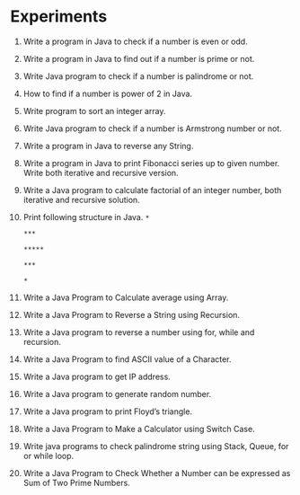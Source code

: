 # Experiments

1. Write a program in Java to check if a number is even or odd.
2. Write a program in Java to find out if a number is prime or not.
3. Write Java program to check if a number is palindrome or not.
4. How to find if a number is power of 2 in Java.
5. Write program to sort an integer array.
6. Write Java program to check if a number is Armstrong number or not.
7. Write a program in Java to reverse any String.
8. Write a program in Java to print Fibonacci series up to given number. Write both iterative and
recursive version.
9. Write a Java program to calculate factorial of an integer number, both iterative and recursive
solution.
10. Print following structure in Java.
    `*`
    
    `***`
    
    `*****`
    
    `***`
    
    `*`
11. Write a Java Program to Calculate average using Array.
12. Write a Java Program to Reverse a String using Recursion.
13. Write a Java program to reverse a number using for, while and recursion.
14. Write a Java Program to find ASCII value of a Character.
15. Write a Java program to get IP address.
16. Write a Java program to generate random number.
17. Write a Java program to print Floyd’s triangle.
18. Write a Java Program to Make a Calculator using Switch Case.
19. Write java programs to check palindrome string using Stack, Queue, for or while loop.
20. Write a Java Program to Check Whether a Number can be expressed as Sum of Two Prime Numbers.
